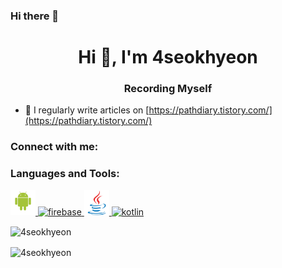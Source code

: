 ### Hi there 👋

<h1 align="center">Hi 👋, I'm 4seokhyeon</h1>
<h3 align="center">Recording Myself</h3>

- 📝 I regularly write articles on [https://pathdiary.tistory.com/](https://pathdiary.tistory.com/)

<h3 align="left">Connect with me:</h3>
<p align="left">
</p>

<h3 align="left">Languages and Tools:</h3>
<p align="left"> <a href="https://developer.android.com" target="_blank" rel="noreferrer"> <img src="https://raw.githubusercontent.com/devicons/devicon/master/icons/android/android-original-wordmark.svg" alt="android" width="40" height="40"/> </a> <a href="https://firebase.google.com/" target="_blank" rel="noreferrer"> <img src="https://www.vectorlogo.zone/logos/firebase/firebase-icon.svg" alt="firebase" width="40" height="40"/> </a> <a href="https://www.java.com" target="_blank" rel="noreferrer"> <img src="https://raw.githubusercontent.com/devicons/devicon/master/icons/java/java-original.svg" alt="java" width="40" height="40"/> </a> <a href="https://kotlinlang.org" target="_blank" rel="noreferrer"> <img src="https://www.vectorlogo.zone/logos/kotlinlang/kotlinlang-icon.svg" alt="kotlin" width="40" height="40"/> </a> </p>

<p><img align="center" src="https://github-readme-stats.vercel.app/api/top-langs?username=4seokhyeon&show_icons=true&locale=en&layout=compact" alt="4seokhyeon" /></p>

<p><img align="center" src="https://github-readme-streak-stats.herokuapp.com/?user=4seokhyeon&" alt="4seokhyeon" /></p>
